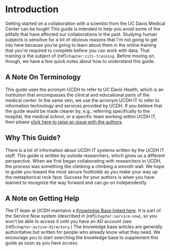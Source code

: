 Introduction
===============

Getting started on a collaboration with a scientist from the UC Davis Medical Center can be tough! This guide is intended to help you avoid some of the pitfalls that have affected our collaborations in the past. Studying human subjects is sensitive for a lot of obvious reasons that I'm not going to get into here because you're going to learn about them in the online training that you're required to complete before you can work with data. That training is the subject of {ref}`chapter:citi-training`. Before moving on, though, we have a few quick notes about how to understand this guide.

## A Note On Terminology
This guide uses the acronym UCDH to refer to UC Davis Health, which is an institution that encompasses the clinical and educational parts of the medical center. In the same vein, we use the acronym UCDH IT to refer to information technology and services provided by UCDH. If you believe that the guide would be made clearer by, e.g., referring specifically to the hospital, the medical school, or a specific team working within UCDH IT, then please [click here to raise an issue with the authors](https://github.com/ucdavisdatalab/workshop_ucdh_onboarding/issues).


## Why This Guide?
There is a lot of information about UCDH IT systems written by the UCDH IT staff. This guide is written by outside researchers, which gives us a different perspective. When we first began collaborating with researchers in UCDH, the process was something like climbing a climbing a smooth wall. We hope to guide you toward the most secure footholds as you make your way up the metaphorical rock face. Success for your authors is when you have learned to recognize the way forward and can go on independently.



## A Note on Getting Help
The IT team at UCDH maintains a [Knowledge Base linked here](https://ucdh.service-now.com/now/nav/ui/classic/params/target/home.do). It is part of the Service Now system (described in {ref}`chapter:service-now`), so you won't be able to access it until you have an AD account (see {ref}`chapter:active-directory`.) The knowledge base articles are generally authoritative but written for people who already know what they need. We encourage you to start searching the knowledge base to supplement this guide as soon as you have access.
